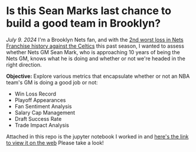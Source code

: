 # Is this Sean Marks last chance to build a good team in Brooklyn?
*July 9. 2024*
I'm a Brooklyn Nets fan, and with the [2nd worst loss in Nets Franchise history against the Celtics](https://www.nydailynews.com/2024/02/14/nets-embarrassed-celtics-mikal-bridges-jayson-tatum-jacque-vaughn/) this past season, I wanted to assess whether Nets GM Sean Mark, who is approaching 10 years of being the Nets GM, knows what he is doing and whether or not we're headed in the right direction. 

**Objective:** Explore various metrics that encapsulate whether or not an NBA team's GM is doing a good job or not:
- Win Loss Record
- Playoff Appearances
- Fan Sentiment Analysis
- Salary Cap Management
- Draft Success Rate
- Trade Impact Analysis

Attached in this repo is the jupyter notebook I worked in and [here's the link to view it on the web](https://nbviewer.org/github/rsandan/seanmarks_analysis/blob/main/gm_landscape.ipynb) Please take a look!
